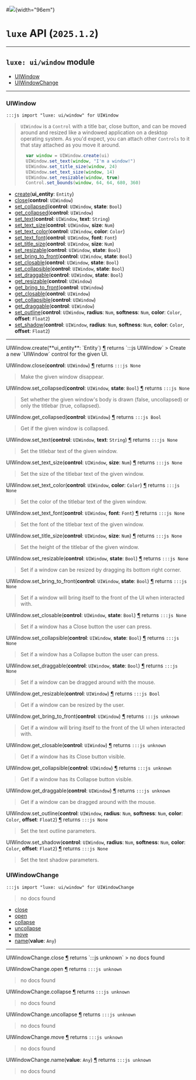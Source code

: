 #![](../../../../../../images/luxe-dark.svg){width="96em"}

# `luxe` API (`2025.1.2`)  


---

## `luxe: ui/window` module

- [UIWindow](#uiwindow)   
- [UIWindowChange](#uiwindowchange)   

---

### UIWindow
`:::js import "luxe: ui/window" for UIWindow`
> `UIWindow` is a `Control` with a title bar, close button, and can be moved around 
> and resized like a windowed application on a desktop operating system. As you'd expect,
> you can attach other `Controls` to it that stay attached as you move it around.
> 
> ```js
>   var window = UIWindow.create(ui)
>   UIWindow.set_text(window, "I'm a window!")
>   UIWindow.set_title_size(window, 24)
>   UIWindow.set_text_size(window, 14)
>   UIWindow.set_resizable(window, true)
>   Control.set_bounds(window, 64, 64, 680, 360)
> ```

- [create](#UIWindow.create)(**ui_entity**: `Entity`)
- [close](#UIWindow.close)(**control**: `UIWindow`)
- [set_collapsed](#UIWindow.set_collapsed+2)(**control**: `UIWindow`, **state**: `Bool`)
- [get_collapsed](#UIWindow.get_collapsed)(**control**: `UIWindow`)
- [set_text](#UIWindow.set_text+2)(**control**: `UIWindow`, **text**: `String`)
- [set_text_size](#UIWindow.set_text_size+2)(**control**: `UIWindow`, **size**: `Num`)
- [set_text_color](#UIWindow.set_text_color+2)(**control**: `UIWindow`, **color**: `Color`)
- [set_text_font](#UIWindow.set_text_font+2)(**control**: `UIWindow`, **font**: `Font`)
- [set_title_size](#UIWindow.set_title_size+2)(**control**: `UIWindow`, **size**: `Num`)
- [set_resizable](#UIWindow.set_resizable+2)(**control**: `UIWindow`, **state**: `Bool`)
- [set_bring_to_front](#UIWindow.set_bring_to_front+2)(**control**: `UIWindow`, **state**: `Bool`)
- [set_closable](#UIWindow.set_closable+2)(**control**: `UIWindow`, **state**: `Bool`)
- [set_collapsible](#UIWindow.set_collapsible+2)(**control**: `UIWindow`, **state**: `Bool`)
- [set_draggable](#UIWindow.set_draggable+2)(**control**: `UIWindow`, **state**: `Bool`)
- [get_resizable](#UIWindow.get_resizable)(**control**: `UIWindow`)
- [get_bring_to_front](#UIWindow.get_bring_to_front)(**control**: `UIWindow`)
- [get_closable](#UIWindow.get_closable)(**control**: `UIWindow`)
- [get_collapsible](#UIWindow.get_collapsible)(**control**: `UIWindow`)
- [get_draggable](#UIWindow.get_draggable)(**control**: `UIWindow`)
- [set_outline](#UIWindow.set_outline+5)(**control**: `UIWindow`, **radius**: `Num`, **softness**: `Num`, **color**: `Color`, **offset**: `Float2`)
- [set_shadow](#UIWindow.set_shadow+5)(**control**: `UIWindow`, **radius**: `Num`, **softness**: `Num`, **color**: `Color`, **offset**: `Float2`)

<hr/>
<endpoint module="luxe: ui/window" class="UIWindow" signature="create(ui_entity : Entity)"></endpoint>
<signature id="UIWindow.create">UIWindow.create(**ui_entity**: `Entity`)
<a class="headerlink" href="#UIWindow.create" title="Permanent link">¶</a></signature>
<span class='api_ret'>returns</span> `:::js UIWindow`
> Create a new `UIWindow` control for the given UI.   

<endpoint module="luxe: ui/window" class="UIWindow" signature="close(control : UIWindow)"></endpoint>
<signature id="UIWindow.close">UIWindow.close(**control**: `UIWindow`)
<a class="headerlink" href="#UIWindow.close" title="Permanent link">¶</a></signature>
<span class='api_ret'>returns</span> `:::js None`
> Make the given window disappear.   

<endpoint module="luxe: ui/window" class="UIWindow" signature="set_collapsed(control : UIWindow, state : Bool)"></endpoint>
<signature id="UIWindow.set_collapsed+2">UIWindow.set_collapsed(**control**: `UIWindow`, **state**: `Bool`)
<a class="headerlink" href="#UIWindow.set_collapsed+2" title="Permanent link">¶</a></signature>
<span class='api_ret'>returns</span> `:::js None`
> Set whether the given window's body is drawn (false, uncollapsed) or only the titlebar (true, collapsed).   

<endpoint module="luxe: ui/window" class="UIWindow" signature="get_collapsed(control : UIWindow)"></endpoint>
<signature id="UIWindow.get_collapsed">UIWindow.get_collapsed(**control**: `UIWindow`)
<a class="headerlink" href="#UIWindow.get_collapsed" title="Permanent link">¶</a></signature>
<span class='api_ret'>returns</span> `:::js Bool`
> Get if the given window is collapsed.   

<endpoint module="luxe: ui/window" class="UIWindow" signature="set_text(control : UIWindow, text : String)"></endpoint>
<signature id="UIWindow.set_text+2">UIWindow.set_text(**control**: `UIWindow`, **text**: `String`)
<a class="headerlink" href="#UIWindow.set_text+2" title="Permanent link">¶</a></signature>
<span class='api_ret'>returns</span> `:::js None`
> Set the titlebar text of the given window.   

<endpoint module="luxe: ui/window" class="UIWindow" signature="set_text_size(control : UIWindow, size : Num)"></endpoint>
<signature id="UIWindow.set_text_size+2">UIWindow.set_text_size(**control**: `UIWindow`, **size**: `Num`)
<a class="headerlink" href="#UIWindow.set_text_size+2" title="Permanent link">¶</a></signature>
<span class='api_ret'>returns</span> `:::js None`
> Set the size of the titlebar text of the given window.   

<endpoint module="luxe: ui/window" class="UIWindow" signature="set_text_color(control : UIWindow, color : Color)"></endpoint>
<signature id="UIWindow.set_text_color+2">UIWindow.set_text_color(**control**: `UIWindow`, **color**: `Color`)
<a class="headerlink" href="#UIWindow.set_text_color+2" title="Permanent link">¶</a></signature>
<span class='api_ret'>returns</span> `:::js None`
> Set the color of the titlebar text of the given window.   

<endpoint module="luxe: ui/window" class="UIWindow" signature="set_text_font(control : UIWindow, font : Font)"></endpoint>
<signature id="UIWindow.set_text_font+2">UIWindow.set_text_font(**control**: `UIWindow`, **font**: `Font`)
<a class="headerlink" href="#UIWindow.set_text_font+2" title="Permanent link">¶</a></signature>
<span class='api_ret'>returns</span> `:::js None`
> Set the font of the titlebar text of the given window.   

<endpoint module="luxe: ui/window" class="UIWindow" signature="set_title_size(control : UIWindow, size : Num)"></endpoint>
<signature id="UIWindow.set_title_size+2">UIWindow.set_title_size(**control**: `UIWindow`, **size**: `Num`)
<a class="headerlink" href="#UIWindow.set_title_size+2" title="Permanent link">¶</a></signature>
<span class='api_ret'>returns</span> `:::js None`
> Set the height of the titlebar of the given window.   

<endpoint module="luxe: ui/window" class="UIWindow" signature="set_resizable(control : UIWindow, state : Bool)"></endpoint>
<signature id="UIWindow.set_resizable+2">UIWindow.set_resizable(**control**: `UIWindow`, **state**: `Bool`)
<a class="headerlink" href="#UIWindow.set_resizable+2" title="Permanent link">¶</a></signature>
<span class='api_ret'>returns</span> `:::js None`
> Set if a window can be resized by dragging its bottom right corner.   

<endpoint module="luxe: ui/window" class="UIWindow" signature="set_bring_to_front(control : UIWindow, state : Bool)"></endpoint>
<signature id="UIWindow.set_bring_to_front+2">UIWindow.set_bring_to_front(**control**: `UIWindow`, **state**: `Bool`)
<a class="headerlink" href="#UIWindow.set_bring_to_front+2" title="Permanent link">¶</a></signature>
<span class='api_ret'>returns</span> `:::js None`
> Set if a window will bring itself to the front of the UI when interacted with.   

<endpoint module="luxe: ui/window" class="UIWindow" signature="set_closable(control : UIWindow, state : Bool)"></endpoint>
<signature id="UIWindow.set_closable+2">UIWindow.set_closable(**control**: `UIWindow`, **state**: `Bool`)
<a class="headerlink" href="#UIWindow.set_closable+2" title="Permanent link">¶</a></signature>
<span class='api_ret'>returns</span> `:::js None`
> Set if a window has a Close button the user can press.   

<endpoint module="luxe: ui/window" class="UIWindow" signature="set_collapsible(control : UIWindow, state : Bool)"></endpoint>
<signature id="UIWindow.set_collapsible+2">UIWindow.set_collapsible(**control**: `UIWindow`, **state**: `Bool`)
<a class="headerlink" href="#UIWindow.set_collapsible+2" title="Permanent link">¶</a></signature>
<span class='api_ret'>returns</span> `:::js None`
> Set if a window has a Collapse button the user can press.   

<endpoint module="luxe: ui/window" class="UIWindow" signature="set_draggable(control : UIWindow, state : Bool)"></endpoint>
<signature id="UIWindow.set_draggable+2">UIWindow.set_draggable(**control**: `UIWindow`, **state**: `Bool`)
<a class="headerlink" href="#UIWindow.set_draggable+2" title="Permanent link">¶</a></signature>
<span class='api_ret'>returns</span> `:::js None`
> Set if a window can be dragged around with the mouse.   

<endpoint module="luxe: ui/window" class="UIWindow" signature="get_resizable(control : UIWindow)"></endpoint>
<signature id="UIWindow.get_resizable">UIWindow.get_resizable(**control**: `UIWindow`)
<a class="headerlink" href="#UIWindow.get_resizable" title="Permanent link">¶</a></signature>
<span class='api_ret'>returns</span> `:::js Bool`
> Get if a window can be resized by the user.   

<endpoint module="luxe: ui/window" class="UIWindow" signature="get_bring_to_front(control : UIWindow)"></endpoint>
<signature id="UIWindow.get_bring_to_front">UIWindow.get_bring_to_front(**control**: `UIWindow`)
<a class="headerlink" href="#UIWindow.get_bring_to_front" title="Permanent link">¶</a></signature>
<span class='api_ret'>returns</span> `:::js unknown`
> Get if a window will bring itself to the front of the UI when interacted with.   

<endpoint module="luxe: ui/window" class="UIWindow" signature="get_closable(control : UIWindow)"></endpoint>
<signature id="UIWindow.get_closable">UIWindow.get_closable(**control**: `UIWindow`)
<a class="headerlink" href="#UIWindow.get_closable" title="Permanent link">¶</a></signature>
<span class='api_ret'>returns</span> `:::js unknown`
> Get if a window has its Close button visible.   

<endpoint module="luxe: ui/window" class="UIWindow" signature="get_collapsible(control : UIWindow)"></endpoint>
<signature id="UIWindow.get_collapsible">UIWindow.get_collapsible(**control**: `UIWindow`)
<a class="headerlink" href="#UIWindow.get_collapsible" title="Permanent link">¶</a></signature>
<span class='api_ret'>returns</span> `:::js unknown`
> Get if a window has its Collapse button visible.   

<endpoint module="luxe: ui/window" class="UIWindow" signature="get_draggable(control : UIWindow)"></endpoint>
<signature id="UIWindow.get_draggable">UIWindow.get_draggable(**control**: `UIWindow`)
<a class="headerlink" href="#UIWindow.get_draggable" title="Permanent link">¶</a></signature>
<span class='api_ret'>returns</span> `:::js unknown`
> Get if a window can be dragged around with the mouse.   

<endpoint module="luxe: ui/window" class="UIWindow" signature="set_outline(control : UIWindow, radius : Num, softness : Num, color : Color, offset : Float2)"></endpoint>
<signature id="UIWindow.set_outline+5">UIWindow.set_outline(**control**: `UIWindow`, **radius**: `Num`, **softness**: `Num`, **color**: `Color`, **offset**: `Float2`)
<a class="headerlink" href="#UIWindow.set_outline+5" title="Permanent link">¶</a></signature>
<span class='api_ret'>returns</span> `:::js None`
> Set the text outline parameters.   

<endpoint module="luxe: ui/window" class="UIWindow" signature="set_shadow(control : UIWindow, radius : Num, softness : Num, color : Color, offset : Float2)"></endpoint>
<signature id="UIWindow.set_shadow+5">UIWindow.set_shadow(**control**: `UIWindow`, **radius**: `Num`, **softness**: `Num`, **color**: `Color`, **offset**: `Float2`)
<a class="headerlink" href="#UIWindow.set_shadow+5" title="Permanent link">¶</a></signature>
<span class='api_ret'>returns</span> `:::js None`
> Set the text shadow parameters.   

### UIWindowChange
`:::js import "luxe: ui/window" for UIWindowChange`
> no docs found

- [close](#UIWindowChange.close)
- [open](#UIWindowChange.open)
- [collapse](#UIWindowChange.collapse)
- [uncollapse](#UIWindowChange.uncollapse)
- [move](#UIWindowChange.move)
- [name](#UIWindowChange.name)(**value**: `Any`)

<hr/>
<endpoint module="luxe: ui/window" class="UIWindowChange" signature="close"></endpoint>
<signature id="UIWindowChange.close">UIWindowChange.close
<a class="headerlink" href="#UIWindowChange.close" title="Permanent link">¶</a></signature>
<span class='api_ret'>returns</span> `:::js unknown`
> no docs found   

<endpoint module="luxe: ui/window" class="UIWindowChange" signature="open"></endpoint>
<signature id="UIWindowChange.open">UIWindowChange.open
<a class="headerlink" href="#UIWindowChange.open" title="Permanent link">¶</a></signature>
<span class='api_ret'>returns</span> `:::js unknown`
> no docs found   

<endpoint module="luxe: ui/window" class="UIWindowChange" signature="collapse"></endpoint>
<signature id="UIWindowChange.collapse">UIWindowChange.collapse
<a class="headerlink" href="#UIWindowChange.collapse" title="Permanent link">¶</a></signature>
<span class='api_ret'>returns</span> `:::js unknown`
> no docs found   

<endpoint module="luxe: ui/window" class="UIWindowChange" signature="uncollapse"></endpoint>
<signature id="UIWindowChange.uncollapse">UIWindowChange.uncollapse
<a class="headerlink" href="#UIWindowChange.uncollapse" title="Permanent link">¶</a></signature>
<span class='api_ret'>returns</span> `:::js unknown`
> no docs found   

<endpoint module="luxe: ui/window" class="UIWindowChange" signature="move"></endpoint>
<signature id="UIWindowChange.move">UIWindowChange.move
<a class="headerlink" href="#UIWindowChange.move" title="Permanent link">¶</a></signature>
<span class='api_ret'>returns</span> `:::js unknown`
> no docs found   

<endpoint module="luxe: ui/window" class="UIWindowChange" signature="name(value : Any)"></endpoint>
<signature id="UIWindowChange.name">UIWindowChange.name(**value**: `Any`)
<a class="headerlink" href="#UIWindowChange.name" title="Permanent link">¶</a></signature>
<span class='api_ret'>returns</span> `:::js unknown`
> no docs found   

